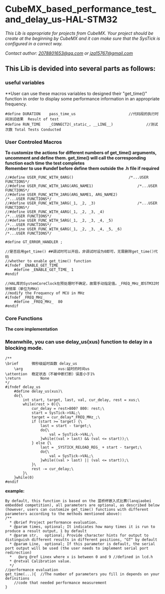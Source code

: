 # CubeMX_based_performance_test_and_delay_us-HAL-STM32

*This Lib is appropriate for projects from CubeMX. Your project should be create at the beginning by CubeMX and it can make sure that the SysTick is configured in a correct way.*

*Contact author: 2078801653@qq.com or jza15767@gmail.com*

## This Lib is devided into several parts as follows:
### **useful variables**  
**User can use these macros variables to designed their "get_time()" function in order to display some performance information in an appropriate frequency.
```
#define DURATION 	pass_time_us						//代码段的执行时间测试结果  Result of test
#define RUN_TIME 	_CONNECT2(_static_, __LINE__)				//测试次数 Total Tests Conducted
```
### **User Controled Macros**
**To customize the actions for different numbers of get_time() arguments, uncomment and define them. get_time() will call the corresponding function each time the test completes**  
**Remember to use #undef before define them outside the .h file if required**
```
//#define USER_FUNC_WITH_0ARG() 						/*...USER FUNCTIONS*/
//#define USER_FUNC_WITH_1ARG(ARG_NAME1)  					/*...USER FUNCTIONS*/
//#define USER_FUNC_WITH_2ARG(ARG_NAME1, ARG_NAME2)				/*...USER FUNCTIONS*/
//#define USER_FUNC_WITH_3ARG(_1, _2, _3) 					/*...USER FUNCTIONS*/
//#define USER_FUNC_WITH_4ARG(_1, _2, _3, _4)  					/*...USER FUNCTIONS*/
//#define USER_FUNC_WITH_5ARG(_1, _2, _3, _4, _5)  				/*...USER FUNCTIONS*/
//#define USER_FUNC_WITH_6ARG(_1, _2, _3, _4, _5, _6)  				/*...USER FUNCTIONS*/

#define GT_ERROR_HANDLER ;

//是否启用get_time() ##调试时可以开启，非调试时设为0即可，无需删除get_time()代码
//whether to enable get_time() function
#ifndef _ENABLE_GET_TIME_
	#define _ENABLE_GET_TIME_ 1
#endif

//HAL库的SystemCoreClock在预处理时不确定，故需手动指定值。_FREQ_MHz_即STM32时钟频率（单位为MHz）
//modify the Frequency of MCU in MHz
#ifndef _FREQ_MHz_
	#define _FREQ_MHz_  80
#endif
```
### **Core Functions**
**The core implementation**

### Meanwhile, you can use delay_us(xus) function to delay in a blocking mode.  
```
/**
\brief      微秒级延时函数	delay_us
	\arg				xus:延时的时间us
\attention	稳定状态（不被中断打断）误差小于1%
\return			None
*/
#ifndef delay_us
	#define delay_us(xus)\
	do{\
		int start, target, last, val, cur_delay, rest = xus;\
		while(rest > 0){\
			cur_delay = rest>800? 800: rest;\
			start = SysTick->VAL;\
			target = cur_delay*_FREQ_MHz_;\
			if (start >= target) {\
				last = start - target;\
				do{\
					val = SysTick->VAL;\
				}while((val > last) && (val <= start));\
			} else {\
				last = _SYSTICK_RELOAD_REG_ + start - target;\
				do{\
					val = SysTick->VAL;\
				}while((val > last) || (val <= start));\
			}\
			rest -= cur_delay;\
		}\
	}while(0)
#endif	
```


**example:**  
```
By default, this function is based on the 蓝桥杯嵌入式比赛(lanqiaobei embedded competition), all parameters are optional, as described below (however, users can customize get_time() functions with different parameters according to the methods mentioned above):
/**
  * @brief Project performance evaluation.
  * @param times, optional; It indicates how many times it is run to produce a result output, 1 by default
  * @param str,   optional; Provide character hints for output to distinguish different results in different positions, "GT" by default
  * @param Line,  optional; If this parameter is default, the serial port output will be used (the user needs to implement serial port redirection)
  *   @arg @ref Linex where x is between 0 and 9 //defined in lcd.h
  * @retval Calibration value.
  */
//performance evaluation
get_time(...){	//The number of parameters you fill in depends on your definitions
	//code that needed performance measurement
}
```



